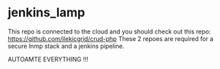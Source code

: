 # jenkins_lamp
This repo is connected to the cloud and you should check out this repo: https://github.com/ilekicgrid/crud-php 
These 2 repoes are required for a secure lnmp stack and a jenkins pipeline.

AUTOAMTE EVERYTHING !!!
